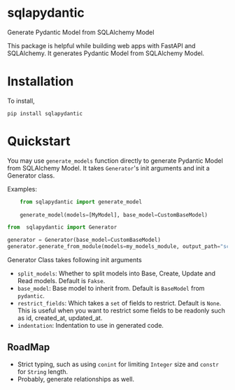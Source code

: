 # sqlapydantic

Generate Pydantic Model from SQLAlchemy Model

This package is helpful while building web apps with FastAPI and SQLAlchemy. It generates Pydantic Model from SQLAlchemy Model.


Installation
============

To install,

    pip install sqlapydantic


Quickstart
==========

You may use `generate_models` function directly to generate Pydantic Model from SQLAlchemy Model. It takes `Generator`'s init arguments and init a Generator class. 

Examples:

```python
    from sqlapydantic import generate_model
    
    generate_model(models=[MyModel], base_model=CustomBaseModel)

```

```python
from  sqlapydantic import Generator

generator = Generator(base_model=CustomBaseModel)
generator.generate_from_module(models=my_models_module, output_path="schemas.py")
```


Generator Class takes following init arguments
- `split_models`: Whether to split models into Base, Create, Update and Read models. Default is `Fakse`.
- `base_model`: Base model to inherit from. Default is `BaseModel` from `pydantic`.
- `restrict_fields`: Which takes a `set` of fields to restrict. Default is `None`. This is useful when you want to restrict some fields to be readonly such as id, created_at, updated_at.
- `indentation`: Indentation to use in generated code.


## RoadMap
-  Strict typing, such as using `conint` for limiting `Integer` size and `constr` for `String` length.
-  Probably, generate relationships as well.
